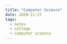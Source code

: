 ```yaml
---
title: "Computer Science"
date: 2020-11-27
tags:
  - notes
  - college
  - computer science
---
```

